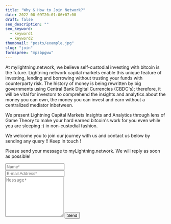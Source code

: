 ```yaml
---
title: "Why & How to Join Network?"
date: 2022-08-09T20:01:06+07:00
draft: false
seo_description: ""
seo_keyword:
  - keyword1
  - keyword2
thumbnail: "posts/example.jpg"
slug: "join"
formspree: "mpzbpgww"
---
```

At mylightning.network, we believe self-custodial investing with bitcoin is the future. Lightning network capital markets enable this unique feature of investing, lending and borrowing without trusting your funds with counterparty risk. The history of money is being rewritten by big governments using Central Bank Digital Currencies (CBDC's); therefore, it will be vital for investors to comprehend the insights and analytics about the money you can own, the money you can invest and earn without a centralized mediator inbetween.

We present Lightning Capital Markets Insights and Analytics through lens of Game Theory to make your hard earned bitcoin's work for you even while you are sleeping :) in non-custodial fashion.

We welcome you to join our journey with us  and contact us below by sending any query !! 
Keep in touch !

<form action="https://formspree.io/f/xaykvjln" method="POST">
<p class="mb-4">Please send your message to myLightning.network. We will reply as soon as possible!</p>
<div class="form-group row">
<div class="col-md-6">
<input class="form-control" type="text" name="name" placeholder="Name*" required>
</div>
<div class="col-md-6">
<input class="form-control" type="email" name="_replyto" placeholder="E-mail Address*" required>
</div>
</div>
<textarea rows="8" class="form-control mb-3" name="message" placeholder="Message*" required></textarea>
<input class="btn btn-success" type="submit" value="Send">
</form>

